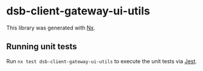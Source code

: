 # dsb-client-gateway-ui-utils

This library was generated with [Nx](https://nx.dev).

## Running unit tests

Run `nx test dsb-client-gateway-ui-utils` to execute the unit tests via [Jest](https://jestjs.io).
